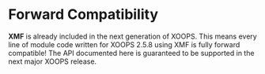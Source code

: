 # Forward Compatibility

**XMF** is already included in the next generation of XOOPS. This means every line of module code written for XOOPS 2.5.8 using XMF is fully forward compatible! The API documented here is guaranteed to be supported in the next major XOOPS release.

